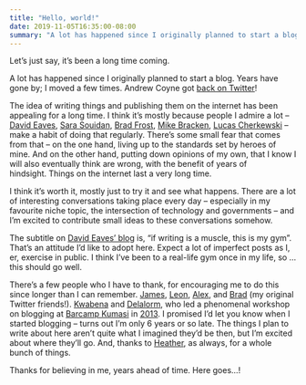 ```yaml
---
title: "Hello, world!"
date: 2019-11-05T16:35:00-08:00
summary: "A lot has happened since I originally planned to start a blog. On the plus side: I started a blog! I’m only 6 years or so late."
---
```


Let’s just say, it’s been a long time coming.

A lot has happened since I originally planned to start a blog. Years have gone by; I moved a few times. Andrew Coyne got [back on Twitter](https://twitter.com/acoyne)! 

The idea of writing things and publishing them on the internet has been appealing for a long time. I think it’s mostly because people I admire a lot – [David Eaves](https://eaves.ca/), [Sara Souidan](https://www.sarasoueidan.com/), [Brad Frost](https://bradfrost.com/blog/), [Mike Bracken](https://mikebracken.com/blog/), [Lucas Cherkewski](https://lucascherkewski.com/study/) – make a habit of doing that regularly. There’s some small fear that comes from that – on the one hand, living up to the standards set by heroes of mine. And on the other hand, putting down opinions of my own, that I know I will also eventually think are wrong, with the benefit of years of hindsight. Things on the internet last a very long time.

I think it’s worth it, mostly just to try it and see what happens. There are a lot of interesting conversations taking place every day – especially in my favourite niche topic, the intersection of technology and governments – and I’m excited to contribute small ideas to these conversations somehow. 

The subtitle on [David Eaves’ blog](https://eaves.ca/) is, “if writing is a muscle, this is my gym”. That’s an attitude I’d like to adopt here. Expect a lot of imperfect posts as I, er, exercise in public. I think I’ve been to a real-life gym once in my life, so …this should go well.

There’s a few people who I have to thank, for encouraging me to do this since longer than I can remember. [James](https://twitter.com/Shotgun_Jim), [Leon](https://twitter.com/Leon7G), [Alex](https://twitter.com/WhoisAlexFox), and [Brad](https://twitter.com/CongoGram) (my original Twitter friends!). [Kwabena](https://twitter.com/AfroKwabena) and [Delalorm](https://twitter.com/Delalorm), who led a phenomenal workshop on blogging at [Barcamp Kumasi](https://twitter.com/BarcampKumasi) in [2013](https://twitter.com/search?q=%23bcksi%20%23blogging&src=typed_query&f=live). I promised I’d let you know when I started blogging – turns out I’m only 6 years or so late. The things I plan to write about here aren’t quite what I imagined they’d be then, but I’m excited about where they’ll go. And, thanks to [Heather](https://twitter.com/heathersem), as always, for a whole bunch of things.

Thanks for believing in me, years ahead of time. Here goes…! 
